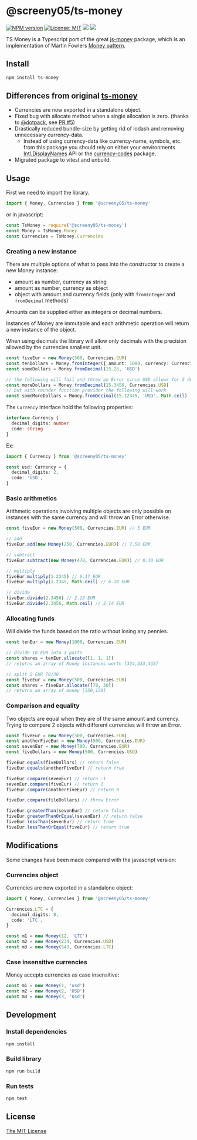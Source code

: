 # @screeny05/ts-money

[![NPM version](https://img.shields.io/npm/v/@screeny05/ts-money.svg?style=flat-square)](https://www.npmjs.com/package/@screeny05/ts-money)
[![License: MIT](https://img.shields.io/badge/License-MIT-green.svg?style=flat-square)](https://opensource.org/licenses/MIT)
[![](https://img.shields.io/npm/dm/@screeny05/ts-money.svg?style=flat-square)](https://www.npmjs.com/package/@screeny05/ts-money)
[![](https://deno.bundlejs.com/?q=@screeny05/ts-money&badge&badge-style=flat-square)](https://bundlejs.com/?q=%40screeny05%2Fts-money)

TS Money is a Typescript port of the great [js-money](https://www.npmjs.com/package/js-money) package, which is an implementation of Martin Fowlers [Money pattern](http://martinfowler.com/eaaCatalog/money.html).

## Install

```sh
npm install ts-money
```

## Differences from original [ts-money](https://github.com/macor161/ts-money)

- Currencies are now exported in a standalone object.
- Fixed bug with allocate method when a single allocation is zero. (thanks to [@dotpack](https://github.com/dotpack), see [PR #5](https://github.com/macor161/ts-money/pull/5))
- Drastically reduced bundle-size by getting rid of lodash and removing unnecessary currency-data.
  - Instead of using currency-data like currency-name, symbols, etc. from this package you should rely on either your environments [Intl.DisplayNames](https://developer.mozilla.org/en-US/docs/Web/JavaScript/Reference/Global_Objects/Intl/DisplayNames) API or the [currency-codes](https://www.npmjs.com/package/currency-codes) package.
- Migrated package to vitest and unbuild.

## Usage

First we need to import the library.

```typescript
import { Money, Currencies } from '@screeny05/ts-money'
```

or in javascript:

```javascript
const TsMoney = require('@screeny05/ts-money')
const Money = TsMoney.Money
const Currencies = TsMoney.Currencies
```

### Creating a new instance

There are multiple options of what to pass into the constructor to create a new Money instance:

- amount as number, currency as string
- amount as number, currency as object
- object with amount and currency fields (only with `fromInteger` and `fromDecimal` methods)

Amounts can be supplied either as integers or decimal numbers.

Instances of Money are immutable and each arithmetic operation will return a new instance of the object.

When using decimals the library will allow only decimals with the precision allowed by the currencies smallest unit.

```typescript
const fiveEur = new Money(500, Currencies.EUR)
const tenDollars = Money.fromInteger({ amount: 1000, currency: Currencies.USD })
const someDollars = Money.fromDecimal(15.25, 'USD')

// the following will fail and throw an Error since USD allows for 2 decimals
const moreDollars = Money.fromDecimal(15.3456, Currencies.USD)
// but with rounder function provider the following will work
const someMoreDollars = Money.fromDecimal(15.12345, 'USD', Math.ceil)
```

The `Currency` interface hold the following properties:

```typescript
interface Currency {
  decimal_digits: number
  code: string
}
```

Ex:

```typescript
import { Currency } from '@screeny05/ts-money'

const usd: Currency = {
  decimal_digits: 2,
  code: 'USD',
}
```

### Basic arithmetics

Arithmetic operations involving multiple objects are only possible on instances with the same currency and will throw an Error otherwise.

```typescript
const fiveEur = new Money(500, Currencies.EUR) // 5 EUR

// add
fiveEur.add(new Money(250, Currencies.EUR)) // 7.50 EUR

// subtract
fiveEur.subtract(new Money(470, Currencies.EUR)) // 0.30 EUR

// multiply
fiveEur.multiply(1.2345) // 6.17 EUR
fiveEur.multiply(1.2345, Math.ceil) // 6.18 EUR

// divide
fiveEur.divide(2.3456) // 2.13 EUR
fiveEur.divide(2.3456, Math.ceil) // 2.14 EUR
```

### Allocating funds

Will divide the funds based on the ratio without losing any pennies.

```typescript
const tenEur = new Money(1000, Currencies.EUR)

// divide 10 EUR into 3 parts
const shares = tenEur.allocate([1, 1, 1])
// returns an array of Money instances worth [334,333,333]

// split 5 EUR 70/30
const fiveEur = new Money(500, Currencies.EUR)
const shares = fiveEur.allocate([70, 30])
// returns an array of money [350,150]
```

### Comparison and equality

Two objects are equal when they are of the same amount and currency.
Trying to compare 2 objects with different currencies will throw an Error.

```typescript
const fiveEur = new Money(500, Currencies.EUR)
const anotherFiveEur = new Money(500, Currencies.EUR)
const sevenEur = new Money(700, Currencies.EUR)
const fiveDollars = new Money(500, Currencies.USD)

fiveEur.equals(fiveDollars) // return false
fiveEur.equals(anotherFiveEur) // return true

fiveEur.compare(sevenEur) // return -1
sevenEur.compare(fiveEur) // return 1
fiveEur.compare(anotherFiveEur) // return 0

fiveEur.compare(fileDollars) // throw Error

fiveEur.greaterThan(sevenEur) // return false
fiveEur.greaterThanOrEqual(sevenEur) // return false
fiveEur.lessThan(sevenEur) // return true
fiveEur.lessThanOrEqual(fiveEur) // return true
```

## Modifications

Some changes have been made compared with the javascript version:

### Currencies object

Currencies are now exported in a standalone object:

```typescript
import { Money, Currencies } from '@screeny05/ts-money'

Currencies.LTC = {
  decimal_digits: 8,
  code: 'LTC',
}

const m1 = new Money(12, 'LTC')
const m2 = new Money(234, Currencies.USD)
const m3 = new Money(543, Currencies.LTC)
```

### Case insensitive currencies

Money accepts currencies as case insensitive:

```typescript
const m1 = new Money(1, 'usd')
const m2 = new Money(2, 'USD')
const m3 = new Money(3, 'Usd')
```

## Development

### Install dependencies

```sh
npm install
```

### Build library

```sh
npm run build
```

### Run tests

```sh
npm test
```

## License

[The MIT License](http://opensource.org/licenses/MIT)
